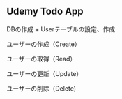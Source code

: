 ## Udemy Todo App

DBの作成 + Userテーブルの設定、作成

ユーザーの作成（Create）

ユーザーの取得（Read）

ユーザーの更新（Update）

ユーザーの削除（Delete)